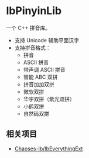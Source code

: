 # IbPinyinLib
一个 C++ 拼音库。

* 支持 Unicode 辅助平面汉字
* 支持拼音格式：
    * 拼音
    * ASCII 拼音
    * 带声调 ASCII 拼音
    * 智能 ABC 双拼
    * 拼音加加双拼
    * 微软双拼
    * 华宇双拼（紫光双拼）
    * 小鹤双拼
    * 自然码双拼

## 相关项目
* [Chaoses-Ib/IbEverythingExt](https://github.com/Chaoses-Ib/IbEverythingExt)